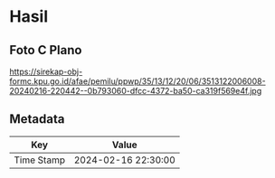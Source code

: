 # Hasil

## Foto C Plano

https://sirekap-obj-formc.kpu.go.id/afae/pemilu/ppwp/35/13/12/20/06/3513122006008-20240216-220442--0b793060-dfcc-4372-ba50-ca319f569e4f.jpg


## Metadata

| Key        | Value               |
| ---------- | ------------------- |
| Time Stamp | 2024-02-16 22:30:00 |



